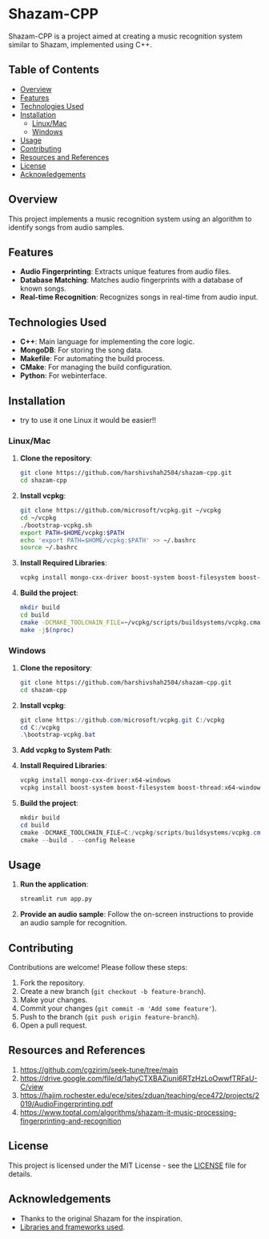 # Shazam-CPP

Shazam-CPP is a project aimed at creating a music recognition system similar to Shazam, implemented using C++.

## Table of Contents
- [Overview](#overview)
- [Features](#features)
- [Technologies Used](#technologies-used)
- [Installation](#installation)
  - [Linux/Mac](#linuxmac)
  - [Windows](#windows)
- [Usage](#usage)
- [Contributing](#contributing)
- [Resources and References](#resources-and-references)
- [License](#license)
- [Acknowledgements](#acknowledgements)

## Overview

This project implements a music recognition system using an algorithm to identify songs from audio samples.

## Features

- **Audio Fingerprinting**: Extracts unique features from audio files.
- **Database Matching**: Matches audio fingerprints with a database of known songs.
- **Real-time Recognition**: Recognizes songs in real-time from audio input.

## Technologies Used

- **C++**: Main language for implementing the core logic.
- **MongoDB**: For storing the song data.
- **Makefile**: For automating the build process.
- **CMake**: For managing the build configuration.
- **Python**: For webinterface.

## Installation
- try to use it one Linux it would be easier!!

### Linux/Mac

1. **Clone the repository**:
    ```sh
    git clone https://github.com/harshivshah2504/shazam-cpp.git
    cd shazam-cpp
    ```

2. **Install vcpkg**:
    ```sh
    git clone https://github.com/microsoft/vcpkg.git ~/vcpkg
    cd ~/vcpkg
    ./bootstrap-vcpkg.sh
    export PATH=$HOME/vcpkg:$PATH
    echo 'export PATH=$HOME/vcpkg:$PATH' >> ~/.bashrc
    source ~/.bashrc
    ```

3. **Install Required Libraries**:
    ```sh
    vcpkg install mongo-cxx-driver boost-system boost-filesystem boost-thread
    ```

4. **Build the project**:
    ```sh
    mkdir build
    cd build
    cmake -DCMAKE_TOOLCHAIN_FILE=~/vcpkg/scripts/buildsystems/vcpkg.cmake ..
    make -j$(nproc)
    ```

### Windows

1. **Clone the repository**:
    ```sh
    git clone https://github.com/harshivshah2504/shazam-cpp.git
    cd shazam-cpp
    ```

2. **Install vcpkg**:
    ```powershell
    git clone https://github.com/microsoft/vcpkg.git C:/vcpkg
    cd C:/vcpkg
    .\bootstrap-vcpkg.bat
    ```

3. **Add vcpkg to System Path**:

4. **Install Required Libraries**:
    ```powershell
    vcpkg install mongo-cxx-driver:x64-windows
    vcpkg install boost-system boost-filesystem boost-thread:x64-windows
    ```

5. **Build the project**:
    ```powershell
    mkdir build
    cd build
    cmake -DCMAKE_TOOLCHAIN_FILE=C:/vcpkg/scripts/buildsystems/vcpkg.cmake ..
    cmake --build . --config Release
    ```

## Usage

1. **Run the application**:
    ```sh
    streamlit run app.py
    ```

2. **Provide an audio sample**: Follow the on-screen instructions to provide an audio sample for recognition.

## Contributing

Contributions are welcome! Please follow these steps:

1. Fork the repository.
2. Create a new branch (`git checkout -b feature-branch`).
3. Make your changes.
4. Commit your changes (`git commit -m 'Add some feature'`).
5. Push to the branch (`git push origin feature-branch`).
6. Open a pull request.

## Resources and References
1. https://github.com/cgzirim/seek-tune/tree/main
2. https://drive.google.com/file/d/1ahyCTXBAZiuni6RTzHzLoOwwfTRFaU-C/view
3. https://hajim.rochester.edu/ece/sites/zduan/teaching/ece472/projects/2019/AudioFingerprinting.pdf
4. https://www.toptal.com/algorithms/shazam-it-music-processing-fingerprinting-and-recognition

## License

This project is licensed under the MIT License - see the [LICENSE](LICENSE) file for details.

## Acknowledgements

- Thanks to the original Shazam for the inspiration.
- [Libraries and frameworks used](#technologies-used).


